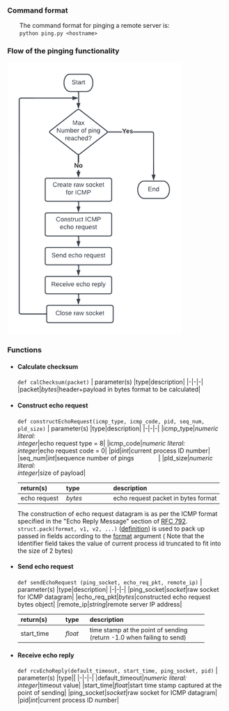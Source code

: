 ### Command format

&emsp;&emsp;The command format for pinging a remote server is:\
&emsp;&emsp;`python ping.py <hostname>`

### Flow of the pinging functionality

<img src="https://github.com/claudiatang/network_programming_python/blob/main/ping/img/ping_flow_chart.png"  width="400" height="auto">

### Functions

- #### Calculate checksum

  `def calChecksum(packet)`
  | parameter(s) |type|description|
  |-|-|-|
  |packet|_bytes_|header+payload in bytes format to be calculated|


- #### Construct echo request

  `def constructEchoRequest(icmp_type, icmp_code, pid, seq_num, pld_size)`
  | parameter(s) |type|description|
  |-|-|-|
  |icmp_type|_numeric literal:<br>integer_|echo request type = 8|
  |icmp_code|_numeric literal:<br>integer_|echo request code = 0|
  |pid|_int_|current process ID number|
  |seq_num|_int_|sequence number of pings&emsp;&emsp;&emsp;&emsp;|
  |pld_size|_numeric literal:<br>integer_|size of payload|
  
  |return(s)|type&emsp;&emsp;&emsp;&emsp;&ensp;|description|
  |-|-|-|
  |echo request&nbsp;|_bytes_|echo request packet in bytes format|

  The construction of echo request datagram is as per the ICMP format specified in the "Echo Reply Message" section of [RFC 792](https://datatracker.ietf.org/doc/html/rfc792).
  ```struct.pack(format, v1, v2, ...)``` ([definition](https://docs.python.org/3/library/struct.html#struct.pack)) is used to pack up passed in fields according to the [format](https://docs.python.org/3/library/struct.html#format-characters) argument 
  ( Note that the Identifier field takes the value of current process id truncated to fit into the size of 2 bytes) 


- #### Send echo request

  `def sendEchoRequest (ping_socket, echo_req_pkt, remote_ip)`
  | parameter(s) |type|description|
  |-|-|-|
  |ping_socket|_socket_|raw socket for ICMP datagram|
  |echo_req_pkt|_bytes_|constructed echo request bytes object|
  |remote_ip|_string_|remote server IP address|

  |return(s)&emsp;&emsp;|type&ensp;&nbsp;|description|
  |-|-|-|
  |start_time|_float_|time stamp at the point of sending<br>(return -1.0 when failing to send)&emsp;&emsp;&ensp;|

- #### Receive echo reply
  `def rcvEchoReply(default_timeout, start_time, ping_socket, pid)`
  | parameter(s) |type||
  |-|-|-|
  |default_timeout|_numeric literal:<br>integer_|timeout value|
  |start_time|_float_|start time stamp captured at the point of sending|
  |ping_socket|_socket_|raw socket for ICMP datagram|
  |pid|_int_|current process ID number|
